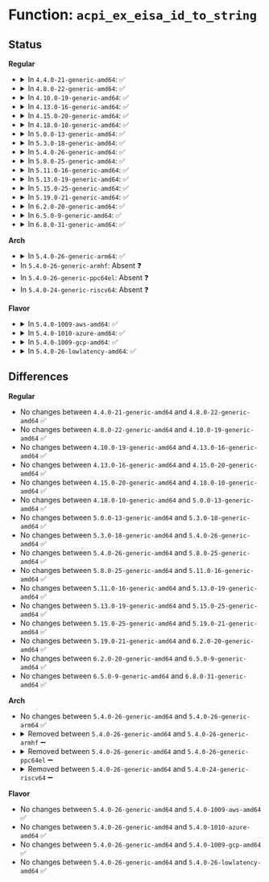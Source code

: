 # Function: <code>acpi_ex_eisa_id_to_string</code>

## Status
<b>Regular</b>
<ul>
<li>
<details>
<summary>In <code>4.4.0-21-generic-amd64</code>: ✅</summary>

```c
void acpi_ex_eisa_id_to_string(char * out_string, u64 compressed_id)
```

```json
{
  "name": "acpi_ex_eisa_id_to_string",
  "collision_type": "Unique Global",
  "inline_type": "No",
  "funcs": [
    {
      "addr": 18446744071583670229,
      "name": "acpi_ex_eisa_id_to_string",
      "external": true,
      "loc": "drivers/acpi/acpica/exutils.c:316",
      "file": "drivers/acpi/acpica/exutils.c",
      "inline": "seen, unknown",
      "caller_inline": [],
      "caller_func": [
        "drivers/acpi/acpica/utids.c:acpi_ut_execute_HID",
        "drivers/acpi/acpica/utids.c:acpi_ut_execute_CID"
      ]
    }
  ],
  "symbols": [
    {
      "addr": 18446744071583670229,
      "name": "acpi_ex_eisa_id_to_string",
      "section": ".text",
      "bind": "STB_GLOBAL",
      "size": 198
    }
  ]
}
```
</details>
</li>
<li>
<details>
<summary>In <code>4.8.0-22-generic-amd64</code>: ✅</summary>

```c
void acpi_ex_eisa_id_to_string(char * out_string, u64 compressed_id)
```

```json
{
  "name": "acpi_ex_eisa_id_to_string",
  "collision_type": "Unique Global",
  "inline_type": "No",
  "funcs": [
    {
      "addr": 18446744071583993566,
      "name": "acpi_ex_eisa_id_to_string",
      "external": true,
      "loc": "drivers/acpi/acpica/exutils.c:316",
      "file": "drivers/acpi/acpica/exutils.c",
      "inline": "seen, unknown",
      "caller_inline": [],
      "caller_func": [
        "drivers/acpi/acpica/utids.c:acpi_ut_execute_CID",
        "drivers/acpi/acpica/utids.c:acpi_ut_execute_HID"
      ]
    }
  ],
  "symbols": [
    {
      "addr": 18446744071583993566,
      "name": "acpi_ex_eisa_id_to_string",
      "section": ".text",
      "bind": "STB_GLOBAL",
      "size": 198
    }
  ]
}
```
</details>
</li>
<li>
<details>
<summary>In <code>4.10.0-19-generic-amd64</code>: ✅</summary>

```c
void acpi_ex_eisa_id_to_string(char * out_string, u64 compressed_id)
```

```json
{
  "name": "acpi_ex_eisa_id_to_string",
  "collision_type": "Unique Global",
  "inline_type": "No",
  "funcs": [
    {
      "addr": 18446744071584134957,
      "name": "acpi_ex_eisa_id_to_string",
      "external": true,
      "loc": "drivers/acpi/acpica/exutils.c:324",
      "file": "drivers/acpi/acpica/exutils.c",
      "inline": "seen, unknown",
      "caller_inline": [],
      "caller_func": [
        "drivers/acpi/acpica/utids.c:acpi_ut_execute_CID",
        "drivers/acpi/acpica/utids.c:acpi_ut_execute_HID"
      ]
    }
  ],
  "symbols": [
    {
      "addr": 18446744071584134957,
      "name": "acpi_ex_eisa_id_to_string",
      "section": ".text",
      "bind": "STB_GLOBAL",
      "size": 198
    }
  ]
}
```
</details>
</li>
<li>
<details>
<summary>In <code>4.13.0-16-generic-amd64</code>: ✅</summary>

```c
void acpi_ex_eisa_id_to_string(char * out_string, u64 compressed_id)
```

```json
{
  "name": "acpi_ex_eisa_id_to_string",
  "collision_type": "Unique Global",
  "inline_type": "No",
  "funcs": [
    {
      "addr": 18446744071584202079,
      "name": "acpi_ex_eisa_id_to_string",
      "external": true,
      "loc": "drivers/acpi/acpica/exutils.c:324",
      "file": "drivers/acpi/acpica/exutils.c",
      "inline": "seen, unknown",
      "caller_inline": [],
      "caller_func": [
        "drivers/acpi/acpica/utids.c:acpi_ut_execute_CID",
        "drivers/acpi/acpica/utids.c:acpi_ut_execute_HID"
      ]
    }
  ],
  "symbols": [
    {
      "addr": 18446744071584202079,
      "name": "acpi_ex_eisa_id_to_string",
      "section": ".text",
      "bind": "STB_GLOBAL",
      "size": 198
    }
  ]
}
```
</details>
</li>
<li>
<details>
<summary>In <code>4.15.0-20-generic-amd64</code>: ✅</summary>

```c
void acpi_ex_eisa_id_to_string(char * out_string, u64 compressed_id)
```

```json
{
  "name": "acpi_ex_eisa_id_to_string",
  "collision_type": "Unique Global",
  "inline_type": "No",
  "funcs": [
    {
      "addr": 18446744071584529637,
      "name": "acpi_ex_eisa_id_to_string",
      "external": true,
      "loc": "drivers/acpi/acpica/exutils.c:324",
      "file": "drivers/acpi/acpica/exutils.c",
      "inline": "seen, unknown",
      "caller_inline": [],
      "caller_func": [
        "drivers/acpi/acpica/utids.c:acpi_ut_execute_CID",
        "drivers/acpi/acpica/utids.c:acpi_ut_execute_HID"
      ]
    }
  ],
  "symbols": [
    {
      "addr": 18446744071584529637,
      "name": "acpi_ex_eisa_id_to_string",
      "section": ".text",
      "bind": "STB_GLOBAL",
      "size": 203
    }
  ]
}
```
</details>
</li>
<li>
<details>
<summary>In <code>4.18.0-10-generic-amd64</code>: ✅</summary>

```c
void acpi_ex_eisa_id_to_string(char * out_string, u64 compressed_id)
```

```json
{
  "name": "acpi_ex_eisa_id_to_string",
  "collision_type": "Unique Global",
  "inline_type": "No",
  "funcs": [
    {
      "addr": 18446744071584753981,
      "name": "acpi_ex_eisa_id_to_string",
      "external": true,
      "loc": "drivers/acpi/acpica/exutils.c:290",
      "file": "drivers/acpi/acpica/exutils.c",
      "inline": "seen, unknown",
      "caller_inline": [],
      "caller_func": [
        "drivers/acpi/acpica/utids.c:acpi_ut_execute_CID",
        "drivers/acpi/acpica/utids.c:acpi_ut_execute_HID"
      ]
    }
  ],
  "symbols": [
    {
      "addr": 18446744071584753981,
      "name": "acpi_ex_eisa_id_to_string",
      "section": ".text",
      "bind": "STB_GLOBAL",
      "size": 203
    }
  ]
}
```
</details>
</li>
<li>
<details>
<summary>In <code>5.0.0-13-generic-amd64</code>: ✅</summary>

```c
void acpi_ex_eisa_id_to_string(char * out_string, u64 compressed_id)
```

```json
{
  "name": "acpi_ex_eisa_id_to_string",
  "collision_type": "Unique Global",
  "inline_type": "No",
  "funcs": [
    {
      "addr": 18446744071584855552,
      "name": "acpi_ex_eisa_id_to_string",
      "external": true,
      "loc": "drivers/acpi/acpica/exutils.c:289",
      "file": "drivers/acpi/acpica/exutils.c",
      "inline": "seen, unknown",
      "caller_inline": [],
      "caller_func": [
        "drivers/acpi/acpica/utids.c:acpi_ut_execute_CID",
        "drivers/acpi/acpica/utids.c:acpi_ut_execute_HID"
      ]
    }
  ],
  "symbols": [
    {
      "addr": 18446744071584855552,
      "name": "acpi_ex_eisa_id_to_string",
      "section": ".text",
      "bind": "STB_GLOBAL",
      "size": 203
    }
  ]
}
```
</details>
</li>
<li>
<details>
<summary>In <code>5.3.0-18-generic-amd64</code>: ✅</summary>

```c
void acpi_ex_eisa_id_to_string(char * out_string, u64 compressed_id)
```

```json
{
  "name": "acpi_ex_eisa_id_to_string",
  "collision_type": "Unique Global",
  "inline_type": "No",
  "funcs": [
    {
      "addr": 18446744071585059297,
      "name": "acpi_ex_eisa_id_to_string",
      "external": true,
      "loc": "drivers/acpi/acpica/exutils.c:289",
      "file": "drivers/acpi/acpica/exutils.c",
      "inline": "seen, unknown",
      "caller_inline": [],
      "caller_func": [
        "drivers/acpi/acpica/utids.c:acpi_ut_execute_CID",
        "drivers/acpi/acpica/utids.c:acpi_ut_execute_HID"
      ]
    }
  ],
  "symbols": [
    {
      "addr": 18446744071585059297,
      "name": "acpi_ex_eisa_id_to_string",
      "section": ".text",
      "bind": "STB_GLOBAL",
      "size": 189
    }
  ]
}
```
</details>
</li>
<li>
<details>
<summary>In <code>5.4.0-26-generic-amd64</code>: ✅</summary>

```c
void acpi_ex_eisa_id_to_string(char * out_string, u64 compressed_id)
```

```json
{
  "name": "acpi_ex_eisa_id_to_string",
  "collision_type": "Unique Global",
  "inline_type": "No",
  "funcs": [
    {
      "addr": 18446744071585195382,
      "name": "acpi_ex_eisa_id_to_string",
      "external": true,
      "loc": "drivers/acpi/acpica/exutils.c:289",
      "file": "drivers/acpi/acpica/exutils.c",
      "inline": "seen, unknown",
      "caller_inline": [],
      "caller_func": [
        "drivers/acpi/acpica/utids.c:acpi_ut_execute_CID",
        "drivers/acpi/acpica/utids.c:acpi_ut_execute_HID"
      ]
    }
  ],
  "symbols": [
    {
      "addr": 18446744071585195382,
      "name": "acpi_ex_eisa_id_to_string",
      "section": ".text",
      "bind": "STB_GLOBAL",
      "size": 189
    }
  ]
}
```
</details>
</li>
<li>
<details>
<summary>In <code>5.8.0-25-generic-amd64</code>: ✅</summary>

```c
void acpi_ex_eisa_id_to_string(char * out_string, u64 compressed_id)
```

```json
{
  "name": "acpi_ex_eisa_id_to_string",
  "collision_type": "Unique Global",
  "inline_type": "No",
  "funcs": [
    {
      "addr": 18446744071585900756,
      "name": "acpi_ex_eisa_id_to_string",
      "external": true,
      "loc": "drivers/acpi/acpica/exutils.c:289",
      "file": "drivers/acpi/acpica/exutils.c",
      "inline": "seen, unknown",
      "caller_inline": [],
      "caller_func": [
        "drivers/acpi/acpica/utids.c:acpi_ut_execute_CID",
        "drivers/acpi/acpica/utids.c:acpi_ut_execute_HID"
      ]
    }
  ],
  "symbols": [
    {
      "addr": 18446744071585900756,
      "name": "acpi_ex_eisa_id_to_string",
      "section": ".text",
      "bind": "STB_GLOBAL",
      "size": 189
    }
  ]
}
```
</details>
</li>
<li>
<details>
<summary>In <code>5.11.0-16-generic-amd64</code>: ✅</summary>

```c
void acpi_ex_eisa_id_to_string(char * out_string, u64 compressed_id)
```

```json
{
  "name": "acpi_ex_eisa_id_to_string",
  "collision_type": "Unique Global",
  "inline_type": "No",
  "funcs": [
    {
      "addr": 18446744071586022092,
      "name": "acpi_ex_eisa_id_to_string",
      "external": true,
      "loc": "drivers/acpi/acpica/exutils.c:289",
      "file": "drivers/acpi/acpica/exutils.c",
      "inline": "seen, unknown",
      "caller_inline": [],
      "caller_func": [
        "drivers/acpi/acpica/utids.c:acpi_ut_execute_CID",
        "drivers/acpi/acpica/utids.c:acpi_ut_execute_HID"
      ]
    }
  ],
  "symbols": [
    {
      "addr": 18446744071586022092,
      "name": "acpi_ex_eisa_id_to_string",
      "section": ".text",
      "bind": "STB_GLOBAL",
      "size": 189
    }
  ]
}
```
</details>
</li>
<li>
<details>
<summary>In <code>5.13.0-19-generic-amd64</code>: ✅</summary>

```c
void acpi_ex_eisa_id_to_string(char * out_string, u64 compressed_id)
```

```json
{
  "name": "acpi_ex_eisa_id_to_string",
  "collision_type": "Unique Global",
  "inline_type": "No",
  "funcs": [
    {
      "addr": 18446744071585899102,
      "name": "acpi_ex_eisa_id_to_string",
      "external": true,
      "loc": "drivers/acpi/acpica/exutils.c:289",
      "file": "drivers/acpi/acpica/exutils.c",
      "inline": "seen, unknown",
      "caller_inline": [],
      "caller_func": [
        "drivers/acpi/acpica/utids.c:acpi_ut_execute_CID",
        "drivers/acpi/acpica/utids.c:acpi_ut_execute_HID"
      ]
    }
  ],
  "symbols": [
    {
      "addr": 18446744071585899102,
      "name": "acpi_ex_eisa_id_to_string",
      "section": ".text",
      "bind": "STB_GLOBAL",
      "size": 196
    }
  ]
}
```
</details>
</li>
<li>
<details>
<summary>In <code>5.15.0-25-generic-amd64</code>: ✅</summary>

```c
void acpi_ex_eisa_id_to_string(char * out_string, u64 compressed_id)
```

```json
{
  "name": "acpi_ex_eisa_id_to_string",
  "collision_type": "Unique Global",
  "inline_type": "No",
  "funcs": [
    {
      "addr": 18446744071586386606,
      "name": "acpi_ex_eisa_id_to_string",
      "external": true,
      "loc": "drivers/acpi/acpica/exutils.c:289",
      "file": "drivers/acpi/acpica/exutils.c",
      "inline": "seen, unknown",
      "caller_inline": [],
      "caller_func": [
        "drivers/acpi/acpica/utids.c:acpi_ut_execute_CID",
        "drivers/acpi/acpica/utids.c:acpi_ut_execute_HID"
      ]
    }
  ],
  "symbols": [
    {
      "addr": 18446744071586386606,
      "name": "acpi_ex_eisa_id_to_string",
      "section": ".text",
      "bind": "STB_GLOBAL",
      "size": 196
    }
  ]
}
```
</details>
</li>
<li>
<details>
<summary>In <code>5.19.0-21-generic-amd64</code>: ✅</summary>

```c
void acpi_ex_eisa_id_to_string(char * out_string, u64 compressed_id)
```

```json
{
  "name": "acpi_ex_eisa_id_to_string",
  "collision_type": "Unique Global",
  "inline_type": "No",
  "funcs": [
    {
      "addr": 18446744071587634965,
      "name": "acpi_ex_eisa_id_to_string",
      "external": true,
      "loc": "drivers/acpi/acpica/exutils.c:289",
      "file": "drivers/acpi/acpica/exutils.c",
      "inline": "seen, unknown",
      "caller_inline": [],
      "caller_func": [
        "drivers/acpi/acpica/utids.c:acpi_ut_execute_CID",
        "drivers/acpi/acpica/utids.c:acpi_ut_execute_HID"
      ]
    }
  ],
  "symbols": [
    {
      "addr": 18446744071587634965,
      "name": "acpi_ex_eisa_id_to_string",
      "section": ".text",
      "bind": "STB_GLOBAL",
      "size": 228
    }
  ]
}
```
</details>
</li>
<li>
<details>
<summary>In <code>6.2.0-20-generic-amd64</code>: ✅</summary>

```c
void acpi_ex_eisa_id_to_string(char * out_string, u64 compressed_id)
```

```json
{
  "name": "acpi_ex_eisa_id_to_string",
  "collision_type": "Unique Global",
  "inline_type": "No",
  "funcs": [
    {
      "addr": 18446744071588934512,
      "name": "acpi_ex_eisa_id_to_string",
      "external": true,
      "loc": "drivers/acpi/acpica/exutils.c:289",
      "file": "drivers/acpi/acpica/exutils.c",
      "inline": "seen, unknown",
      "caller_inline": [],
      "caller_func": [
        "drivers/acpi/acpica/utids.c:acpi_ut_execute_CID",
        "drivers/acpi/acpica/utids.c:acpi_ut_execute_HID"
      ]
    }
  ],
  "symbols": [
    {
      "addr": 18446744071588934512,
      "name": "acpi_ex_eisa_id_to_string",
      "section": ".text",
      "bind": "STB_GLOBAL",
      "size": 236
    }
  ]
}
```
</details>
</li>
<li>
<details>
<summary>In <code>6.5.0-9-generic-amd64</code>: ✅</summary>

```c
void acpi_ex_eisa_id_to_string(char * out_string, u64 compressed_id)
```

```json
{
  "name": "acpi_ex_eisa_id_to_string",
  "collision_type": "Unique Global",
  "inline_type": "No",
  "funcs": [
    {
      "addr": 18446744071589224512,
      "name": "acpi_ex_eisa_id_to_string",
      "external": true,
      "loc": "drivers/acpi/acpica/exutils.c:289",
      "file": "drivers/acpi/acpica/exutils.c",
      "inline": "seen, unknown",
      "caller_inline": [],
      "caller_func": [
        "drivers/acpi/acpica/utids.c:acpi_ut_execute_CID",
        "drivers/acpi/acpica/utids.c:acpi_ut_execute_HID"
      ]
    }
  ],
  "symbols": [
    {
      "addr": 18446744071589224512,
      "name": "acpi_ex_eisa_id_to_string",
      "section": ".text",
      "bind": "STB_GLOBAL",
      "size": 235
    }
  ]
}
```
</details>
</li>
<li>
<details>
<summary>In <code>6.8.0-31-generic-amd64</code>: ✅</summary>

```c
void acpi_ex_eisa_id_to_string(char * out_string, u64 compressed_id)
```

```json
{
  "name": "acpi_ex_eisa_id_to_string",
  "collision_type": "Unique Global",
  "inline_type": "No",
  "funcs": [
    {
      "addr": 18446744071589531024,
      "name": "acpi_ex_eisa_id_to_string",
      "external": true,
      "loc": "drivers/acpi/acpica/exutils.c:289",
      "file": "drivers/acpi/acpica/exutils.c",
      "inline": "seen, unknown",
      "caller_inline": [],
      "caller_func": [
        "drivers/acpi/acpica/utids.c:acpi_ut_execute_CID",
        "drivers/acpi/acpica/utids.c:acpi_ut_execute_HID"
      ]
    }
  ],
  "symbols": [
    {
      "addr": 18446744071589531024,
      "name": "acpi_ex_eisa_id_to_string",
      "section": ".text",
      "bind": "STB_GLOBAL",
      "size": 235
    }
  ]
}
```
</details>
</li>
</ul>
<b>Arch</b>
<ul>
<li>
<details>
<summary>In <code>5.4.0-26-generic-arm64</code>: ✅</summary>

```c
void acpi_ex_eisa_id_to_string(char * out_string, u64 compressed_id)
```

```json
{
  "name": "acpi_ex_eisa_id_to_string",
  "collision_type": "Unique Global",
  "inline_type": "No",
  "funcs": [
    {
      "addr": 18446603336497539016,
      "name": "acpi_ex_eisa_id_to_string",
      "external": true,
      "loc": "drivers/acpi/acpica/exutils.c:289",
      "file": "drivers/acpi/acpica/exutils.c",
      "inline": "seen, unknown",
      "caller_inline": [],
      "caller_func": [
        "drivers/acpi/acpica/utids.c:acpi_ut_execute_CID",
        "drivers/acpi/acpica/utids.c:acpi_ut_execute_HID"
      ]
    }
  ],
  "symbols": [
    {
      "addr": 18446603336497539016,
      "name": "acpi_ex_eisa_id_to_string",
      "section": ".text",
      "bind": "STB_GLOBAL",
      "size": 200
    }
  ]
}
```
</details>
</li>
<li>
In <code>5.4.0-26-generic-armhf</code>: Absent ❓
</li>
<li>
In <code>5.4.0-26-generic-ppc64el</code>: Absent ❓
</li>
<li>
In <code>5.4.0-24-generic-riscv64</code>: Absent ❓
</li>
</ul>
<b>Flavor</b>
<ul>
<li>
<details>
<summary>In <code>5.4.0-1009-aws-amd64</code>: ✅</summary>

```c
void acpi_ex_eisa_id_to_string(char * out_string, u64 compressed_id)
```

```json
{
  "name": "acpi_ex_eisa_id_to_string",
  "collision_type": "Unique Global",
  "inline_type": "No",
  "funcs": [
    {
      "addr": 18446744071585071359,
      "name": "acpi_ex_eisa_id_to_string",
      "external": true,
      "loc": "drivers/acpi/acpica/exutils.c:289",
      "file": "drivers/acpi/acpica/exutils.c",
      "inline": "seen, unknown",
      "caller_inline": [],
      "caller_func": [
        "drivers/acpi/acpica/utids.c:acpi_ut_execute_CID",
        "drivers/acpi/acpica/utids.c:acpi_ut_execute_HID"
      ]
    }
  ],
  "symbols": [
    {
      "addr": 18446744071585071359,
      "name": "acpi_ex_eisa_id_to_string",
      "section": ".text",
      "bind": "STB_GLOBAL",
      "size": 184
    }
  ]
}
```
</details>
</li>
<li>
<details>
<summary>In <code>5.4.0-1010-azure-amd64</code>: ✅</summary>

```c
void acpi_ex_eisa_id_to_string(char * out_string, u64 compressed_id)
```

```json
{
  "name": "acpi_ex_eisa_id_to_string",
  "collision_type": "Unique Global",
  "inline_type": "No",
  "funcs": [
    {
      "addr": 18446744071584986838,
      "name": "acpi_ex_eisa_id_to_string",
      "external": true,
      "loc": "drivers/acpi/acpica/exutils.c:289",
      "file": "drivers/acpi/acpica/exutils.c",
      "inline": "seen, unknown",
      "caller_inline": [],
      "caller_func": [
        "drivers/acpi/acpica/utids.c:acpi_ut_execute_CID",
        "drivers/acpi/acpica/utids.c:acpi_ut_execute_HID"
      ]
    }
  ],
  "symbols": [
    {
      "addr": 18446744071584986838,
      "name": "acpi_ex_eisa_id_to_string",
      "section": ".text",
      "bind": "STB_GLOBAL",
      "size": 184
    }
  ]
}
```
</details>
</li>
<li>
<details>
<summary>In <code>5.4.0-1009-gcp-amd64</code>: ✅</summary>

```c
void acpi_ex_eisa_id_to_string(char * out_string, u64 compressed_id)
```

```json
{
  "name": "acpi_ex_eisa_id_to_string",
  "collision_type": "Unique Global",
  "inline_type": "No",
  "funcs": [
    {
      "addr": 18446744071585146966,
      "name": "acpi_ex_eisa_id_to_string",
      "external": true,
      "loc": "drivers/acpi/acpica/exutils.c:289",
      "file": "drivers/acpi/acpica/exutils.c",
      "inline": "seen, unknown",
      "caller_inline": [],
      "caller_func": [
        "drivers/acpi/acpica/utids.c:acpi_ut_execute_CID",
        "drivers/acpi/acpica/utids.c:acpi_ut_execute_HID"
      ]
    }
  ],
  "symbols": [
    {
      "addr": 18446744071585146966,
      "name": "acpi_ex_eisa_id_to_string",
      "section": ".text",
      "bind": "STB_GLOBAL",
      "size": 189
    }
  ]
}
```
</details>
</li>
<li>
<details>
<summary>In <code>5.4.0-26-lowlatency-amd64</code>: ✅</summary>

```c
void acpi_ex_eisa_id_to_string(char * out_string, u64 compressed_id)
```

```json
{
  "name": "acpi_ex_eisa_id_to_string",
  "collision_type": "Unique Global",
  "inline_type": "No",
  "funcs": [
    {
      "addr": 18446744071585253126,
      "name": "acpi_ex_eisa_id_to_string",
      "external": true,
      "loc": "drivers/acpi/acpica/exutils.c:289",
      "file": "drivers/acpi/acpica/exutils.c",
      "inline": "seen, unknown",
      "caller_inline": [],
      "caller_func": [
        "drivers/acpi/acpica/utids.c:acpi_ut_execute_CID",
        "drivers/acpi/acpica/utids.c:acpi_ut_execute_HID"
      ]
    }
  ],
  "symbols": [
    {
      "addr": 18446744071585253126,
      "name": "acpi_ex_eisa_id_to_string",
      "section": ".text",
      "bind": "STB_GLOBAL",
      "size": 189
    }
  ]
}
```
</details>
</li>
</ul>

## Differences
<b>Regular</b>
<ul>
<li>
No changes between <code>4.4.0-21-generic-amd64</code> and <code>4.8.0-22-generic-amd64</code> ✅
</li>
<li>
No changes between <code>4.8.0-22-generic-amd64</code> and <code>4.10.0-19-generic-amd64</code> ✅
</li>
<li>
No changes between <code>4.10.0-19-generic-amd64</code> and <code>4.13.0-16-generic-amd64</code> ✅
</li>
<li>
No changes between <code>4.13.0-16-generic-amd64</code> and <code>4.15.0-20-generic-amd64</code> ✅
</li>
<li>
No changes between <code>4.15.0-20-generic-amd64</code> and <code>4.18.0-10-generic-amd64</code> ✅
</li>
<li>
No changes between <code>4.18.0-10-generic-amd64</code> and <code>5.0.0-13-generic-amd64</code> ✅
</li>
<li>
No changes between <code>5.0.0-13-generic-amd64</code> and <code>5.3.0-18-generic-amd64</code> ✅
</li>
<li>
No changes between <code>5.3.0-18-generic-amd64</code> and <code>5.4.0-26-generic-amd64</code> ✅
</li>
<li>
No changes between <code>5.4.0-26-generic-amd64</code> and <code>5.8.0-25-generic-amd64</code> ✅
</li>
<li>
No changes between <code>5.8.0-25-generic-amd64</code> and <code>5.11.0-16-generic-amd64</code> ✅
</li>
<li>
No changes between <code>5.11.0-16-generic-amd64</code> and <code>5.13.0-19-generic-amd64</code> ✅
</li>
<li>
No changes between <code>5.13.0-19-generic-amd64</code> and <code>5.15.0-25-generic-amd64</code> ✅
</li>
<li>
No changes between <code>5.15.0-25-generic-amd64</code> and <code>5.19.0-21-generic-amd64</code> ✅
</li>
<li>
No changes between <code>5.19.0-21-generic-amd64</code> and <code>6.2.0-20-generic-amd64</code> ✅
</li>
<li>
No changes between <code>6.2.0-20-generic-amd64</code> and <code>6.5.0-9-generic-amd64</code> ✅
</li>
<li>
No changes between <code>6.5.0-9-generic-amd64</code> and <code>6.8.0-31-generic-amd64</code> ✅
</li>
</ul>
<b>Arch</b>
<ul>
<li>
No changes between <code>5.4.0-26-generic-amd64</code> and <code>5.4.0-26-generic-arm64</code> ✅
</li>
<li>
<details>
<summary>Removed between <code>5.4.0-26-generic-amd64</code> and <code>5.4.0-26-generic-armhf</code> ➖</summary>

```c
void acpi_ex_eisa_id_to_string(char * out_string, u64 compressed_id)
```
</details>
</li>
<li>
<details>
<summary>Removed between <code>5.4.0-26-generic-amd64</code> and <code>5.4.0-26-generic-ppc64el</code> ➖</summary>

```c
void acpi_ex_eisa_id_to_string(char * out_string, u64 compressed_id)
```
</details>
</li>
<li>
<details>
<summary>Removed between <code>5.4.0-26-generic-amd64</code> and <code>5.4.0-24-generic-riscv64</code> ➖</summary>

```c
void acpi_ex_eisa_id_to_string(char * out_string, u64 compressed_id)
```
</details>
</li>
</ul>
<b>Flavor</b>
<ul>
<li>
No changes between <code>5.4.0-26-generic-amd64</code> and <code>5.4.0-1009-aws-amd64</code> ✅
</li>
<li>
No changes between <code>5.4.0-26-generic-amd64</code> and <code>5.4.0-1010-azure-amd64</code> ✅
</li>
<li>
No changes between <code>5.4.0-26-generic-amd64</code> and <code>5.4.0-1009-gcp-amd64</code> ✅
</li>
<li>
No changes between <code>5.4.0-26-generic-amd64</code> and <code>5.4.0-26-lowlatency-amd64</code> ✅
</li>
</ul>
